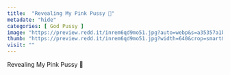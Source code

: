 ```yaml
---
title:  "Revealing My Pink Pussy 💙"
metadate: "hide"
categories: [ God Pussy ]
image: "https://preview.redd.it/inrem6qd9mo51.jpg?auto=webp&s=a35357a1bd8de615fd511e2bbc83c5d9ee036854"
thumb: "https://preview.redd.it/inrem6qd9mo51.jpg?width=640&crop=smart&auto=webp&s=5d61e93177af6f6de20b8bae918d20ea48bd4c43"
visit: ""
---
```

Revealing My Pink Pussy 💙
